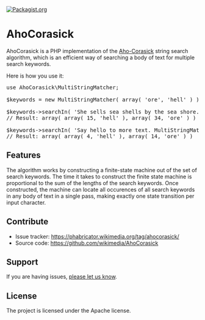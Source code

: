 [![Packagist.org](https://img.shields.io/packagist/v/wikimedia/aho-corasick.svg?style=flat)](https://packagist.org/packages/wikimedia/aho-corasick)

AhoCorasick
===========

AhoCorasick is a PHP implementation of the [Aho-Corasick][1] string search
algorithm, which is an efficient way of searching a body of text for multiple
search keywords.

Here is how you use it:

<pre lang="php">
use AhoCorasick\MultiStringMatcher;

$keywords = new MultiStringMatcher( array( 'ore', 'hell' ) );

$keywords->searchIn( 'She sells sea shells by the sea shore.' );
// Result: array( array( 15, 'hell' ), array( 34, 'ore' ) )

$keywords->searchIn( 'Say hello to more text. MultiStringMatcher objects are reusable!' );
// Result: array( array( 4, 'hell' ), array( 14, 'ore' ) )
</pre>


Features
--------

The algorithm works by constructing a finite-state machine out of the set of
search keywords. The time it takes to construct the finite state machine is
proportional to the sum of the lengths of the search keywords. Once
constructed, the machine can locate all occurences of all search keywords in
any body of text in a single pass, making exactly one state transition per
input character.


Contribute
----------

- Issue tracker: <https://phabricator.wikimedia.org/tag/ahocorasick/>
- Source code: https://github.com/wikimedia/AhoCorasick


Support
-------

If you are having issues, [please let us know][2].


License
-------

The project is licensed under the Apache license.


[1]: https://en.wikipedia.org/wiki/Aho%E2%80%93Corasick_string_matching_algorithm
[2]: https://phabricator.wikimedia.org/maniphest/task/create/?projects=PHID-PROJ-hs5ausnvlfs4e3n5gmzg
